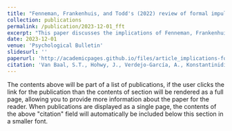 ```yaml
---
title: "Fenneman, Frankenhuis, and Todd's (2022) review of formal impulsivity models: Implications for theory and measures of impulsivity"
collection: publications
permalink: /publication/2023-12-01_fft
excerpt: "This paper discusses the implications of Fenneman, Frankenhuis, and Todd's impulsivity model review and integration."
date: 2023-12-01
venue: 'Psychological Bulletin'
slidesurl: ''
paperurl: 'http://academicpages.github.io/files/article_implications-for-theory-and-measures-of-impulsivity_van-baal-et-al2023_psych-bull.pdf'
citation: 'Van Baal, S.T., Hohwy, J., Verdejo-García, A., Konstantinidis E., and Walasek, L. (2023). Fenneman et al.’s (2022) Review of Formal Impulsivity Models: Implications for Theory and Measures of Impulsivity. _Psychological Bulletin_'
---
```


The contents above will be part of a list of publications, if the user clicks the link for the publication than the contents of section will be rendered as a full page, allowing you to provide more information about the paper for the reader. When publications are displayed as a single page, the contents of the above "citation" field will automatically be included below this section in a smaller font.
